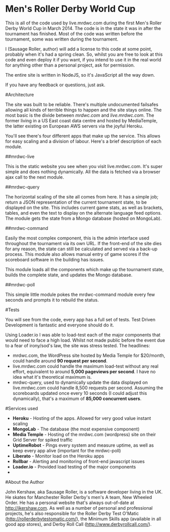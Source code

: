 Men's Roller Derby World Cup
=====

This is all of the code used by live.mrdwc.com during the first Men's Roller Derby World Cup in March 2014. The code is in the state it was in after the tournament has finished. Most of the code was written before the tournament, some was written during the tournament.

I (Sausage Roller, author) will add a license to this code at some point, probably when it's had a spring clean. So, whilst you are free to look at this code and even deploy it if you want,  if you intend to use it in the real world for anything other than a personal project, ask for permission.

The entire site is written in NodeJS, so it's JavaScript all the way down.

If you have any feedback or questions, just ask.

#Architecture

The site was built to be reliable. There's multiple undocumented failsafes allowing all kinds of terrible things to happen and the site stays online. The most basic is the divide between _mrdwc.com_ and _live.mrdwc.com_. The former living in a US East coast data centre and hosted by MediaTemple, the latter existing on European AWS servers via the joyful Heroku.

You'll see there's four different apps that make up the service. This allows for easy scaling and a division of labour. Here's a brief description of each module.

##mrdwc-live

This is the static website you see when you visit live.mrdwc.com. It's super simple and does nothing dynamically. All the data is fetched via a browser ajax call to the next module.

##mrdwc-query

The horizontal scaling of the site all comes from here. It has a simple job; return a JSON representation of the current tournament state, to be displayed on the site. This includes current game stats, as well as brackets, tables, and even the text to display on the alternate language feed options. The module gets the state from a Mongo database (hosted on MongoLab).

##mrdwc-command

Easily the most complex component, this is the admin interface used throughout the tournament via its own URL. If the front-end of the site dies for any reason, the state can still be calculated and served via a back-up process. This module also allows manual entry of game scores if the scoreboard software in the building has issues.

This module loads all the components which make up the tournament state, builds the complete state, and updates the Mongo database.

##mrdwc-poll 

This simple little module pokes the mrdwc-command module every few seconds and prompts it to rebuild the status.

#Tests

You will see from the code, every app has a full set of tests. Test Driven Development is fantastic and everyone should do it.

Using Loader.io I was able to load-test each of the major components that would need to face a high load. Whilst not made public before the event due to a fear of irony/sod's law, the site was stress tested. The headlines:

* mrdwc.com, the WordPress site hosted by Media Temple for $20/month, could handle around **90 request per second**.
* live.mrdwc.com could handle the maximum load-test without any real effort, equivalent to around **5,000 pageviews per second**. I have no idea what it's theoretical maximum is.
* mrdwc-query, used to dynamically update the data displayed on live.mrdwc.com could handle 8,500 requests per second. Assuming the scoreboards updated once every 10 seconds (I could adjust this dynamically), that's a maximum of **85,000 concurrent users**.

#Services used

* **Heroku** - Hosting of the apps. Allowed for very good value instant scaling
* **MongoLab** - The database (the most expensive component)
* **Media Temple** - Hosting of the mrdwc.com (wordpress) site on their Grid Server for spiked traffic
* **UptimeRobot** - Pings every system and measure uptime, as well as keep every app alive (important for the mrdwc-poll)
* **Liberato** - Monitor load on the Heroku apps
* **Rollbar** - Alerting and monitoring of front-end javascript issues
* **Loader.io** - Provided load testing of the major components
* 

#About the Author

John Kershaw, aka Sausage Roller, is a software developer living in the UK. He skates for Manchester Roller Derby's men's A team, New Wheeled Order. He has a personal website that's always out-of-date at http://jkershaw.com. As well as a number of personal and professional projects, he's also responsible for the Roller Derby Test O'Matic (http://rollerderbytestomatic.com/), the Minimum Skills app (available in all good app stores), and Derby Roll Call (http://www.derbyrollcall.com/). 

